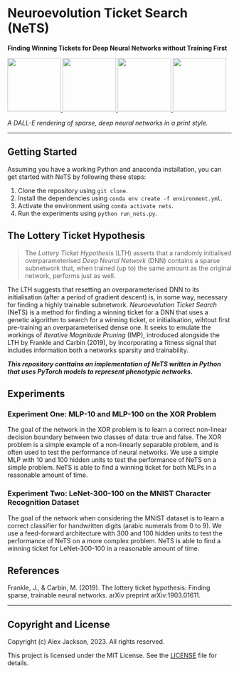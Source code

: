 # Neuroevolution Ticket Search (NeTS)

**Finding Winning Tickets for Deep Neural Networks without Training First**

<p>
    <a href="https://github.com/alexjackson1/nets">
    <div>
        <p>
        <img src="images/DALL·E 2023-02-12 02.29.07.png" alt=""  height="120">
        <img src="images/DALL·E 2023-02-12 02.29.20.png" alt=""  height="120">
        <img src="images/DALL·E 2023-02-12 02.29.25.png" alt=""  height="120">
        <img src="images/DALL·E 2023-02-12 02.29.32.png" alt="" height="120">
        </p>
    </div>
    </a>
</p>
    
*A DALL-E rendering of sparse, deep neural networks in a print style.*

***

## Getting Started

Assuming you have a working Python and anaconda installation, you can get started with NeTS by following these steps:

1. Clone the repository using `git clone`.
2. Install the dependencies using `conda env create -f environment.yml`.
3. Activate the environment using `conda activate nets`.
4. Run the experiments using `python run_nets.py`.

## The Lottery Ticket Hypothesis

> The _Lottery Ticket Hypothesis_ (LTH) asserts that a randomly initialised overparameterised *Deep Neural Network* (DNN) contains a sparse subnetwork that, when trained (up to) the same amount as the original network, performs just as well.

The LTH suggests that resetting an overparameterised DNN to its initialisation (after a period of gradient descent) is, in some way, necessary for finding a highly trainable subnetwork.
*Neuroevolution Ticket Search* (NeTS) is a method for finding a winning ticket for a DNN that uses a genetic algorithm to search for a winning ticket, or initialisation, wihtout first pre-training an overparameterised dense one.
It seeks to emulate the workings of *Iterative Magnitude Pruning* (IMP), introduced alongside the LTH by Frankle and Carbin (2019), by incorporating a fitness signal that includes information both a networks sparsity and trainability.

***This repository conttains an implementation of NeTS written in Python that uses PyTorch models to represent phenotypic networks.***


## Experiments

### Experiment One: MLP-10 and MLP-100 on the XOR Problem

The goal of the network in the XOR problem is to learn a correct non-linear decision boundary between two classes of data: true and false.
The XOR problem is a simple example of a non-linearly separable problem, and is often used to test the performance of neural networks.
We use a simple MLP with 10 and 100 hidden units to test the performance of NeTS on a simple problem.
NeTS is able to find a winning ticket for both MLPs in a reasonable amount of time.

### Experiment Two: LeNet-300-100 on the MNIST Character Recognition Dataset

The goal of the network when considering the MNIST dataset is to learn a correct classifier for handwritten digits (arabic numerals from 0 to 9).
We use a feed-forward architecture with 300 and 100 hidden units to test the performance of NeTS on a more complex problem.
NeTS is able to find a winning ticket for LeNet-300-100 in a reasonable amount of time.



## References
Frankle, J., & Carbin, M. (2019). The lottery ticket hypothesis: Finding sparse, trainable neural networks. arXiv preprint arXiv:1903.01611.

***

## Copyright and License

Copyright (c) Alex Jackson, 2023. All rights reserved.

This project is licensed under the MIT License. See the [LICENSE](LICENSE) file for details.
